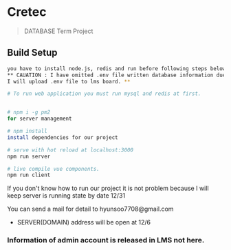 # Cretec

> DATABASE Term Project

## Build Setup

``` bash
you have to install node.js, redis and run before following steps below.
** CAUATION : I have omitted .env file written database information due to security.
I will upload .env file to lms board. **

# To run web application you must run mysql and redis at first.


# npm i -g pm2
for server management

# npm install
install dependencies for our project

# serve with hot reload at localhost:3000
npm run server

# live compile vue components.
npm run client
```

<p>If you don't know how to run our project it is not problem because I will keep server is running state by date 12/31 </p>
<p>You can send a mail for detail to hyunsoo7708@gmail.com </p>

<ul>
  <li> SERVER(DOMAIN) address will be open at 12/6 </li>
</ul>

<h3> Information of admin account is released in LMS not here. </h3>
